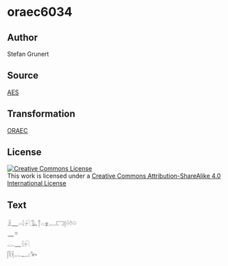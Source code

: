 # oraec6034

## Author

Stefan Grunert

## Source

[AES](https://github.com/simondschweitzer/aes)

## Transformation

[ORAEC](https://oraec.github.io/)

## License

<a rel="license" href="http://creativecommons.org/licenses/by-sa/4.0/"><img alt="Creative Commons License" style="border-width:0" src="https://i.creativecommons.org/l/by-sa/4.0/88x31.png" /></a><br />This work is licensed under a <a rel="license" href="http://creativecommons.org/licenses/by-sa/4.0/">Creative Commons Attribution-ShareAlike 4.0 International License</a>

## Text

𓏎𓈖𓏏𓇋𓍯𓅓𓐩𓏏𓁷𓂋𓉐𓊤𓏐𓏊𓏖<br>
𓈖𓎼<br>
𓂋𓈖𓇋𓍯<br>
𓋴𓌉𓇩𓂋𓂝𓅨<br>
